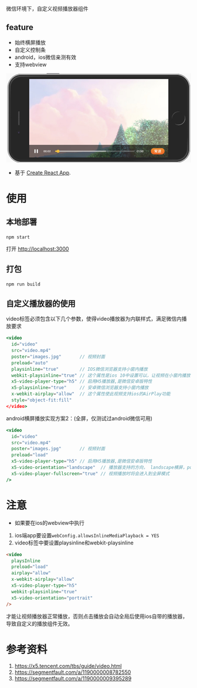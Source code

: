 微信环境下，自定义视频播放器组件

## feature

- 始终横屏播放
- 自定义控制条
- android，ios微信亲测有效
- 支持webview

![image](./readme.png)

- 基于 [Create React App](https://github.com/facebook/create-react-app).

# 使用

## 本地部署

`npm start`

打开 [http://localhost:3000](http://localhost:3000)

## 打包

`npm run build`

## 自定义播放器的使用

video标签必须包含以下几个参数，使得video播放器为内联样式，满足微信内播放要求

```jsx
<video
  id="video" 
  src="video.mp4" 
  poster="images.jpg"       // 视频封面
  preload="auto" 
  playsinline="true"        // IOS微信浏览器支持小窗内播放
  webkit-playsinline="true" // 这个属性是ios 10中设置可以，让视频在小窗内播放，也就是不是全屏播放 
  x5-video-player-type="h5" // 启用H5播放器,是微信安卓版特性
  x5-playsinline="true"     // 安卓微信浏览器支持小窗内播放
  x-webkit-airplay="allow"  // 这个属性使此视频支持ios的AirPlay功能 
  style="object-fit:fill"
</video>
```

android横屏播放实现方案2：(全屏，仅测试过android微信可用)
```jsx
<video
  id="video" 
  src="video.mp4" 
  poster="images.jpg"       // 视频封面
  preload="load"
  x5-video-player-type="h5" // 启用H5播放器,是微信安卓版特性
  x5-video-orientation="landscape"  // 播放器支持的方向， landscape横屏，portraint竖屏，默认值为竖屏
  x5-video-player-fullscreen="true" // 视频播放时将会进入到全屏模式
/>
```


# 注意

- 如果要在ios的webview中执行

1. ios端app要设置`webConfig.allowsInlineMediaPlayback = YES`
2. video标签中要设置playsinline和webkit-playsinline
```html
<video
  playsInline
  preload="load"
  airplay="allow"
  x-webkit-airplay="allow"
  x5-video-player-type="h5"
  webkit-playsinline="true"
  x5-video-orientation="portrait"
/>
```
才能让视频播放器正常播放，否则点击播放会自动全局后使用ios自带的播放器，导致自定义的播放组件无效。


# 参考资料

1. https://x5.tencent.com/tbs/guide/video.html
2. https://segmentfault.com/a/1190000008782550
3. https://segmentfault.com/a/1190000009395289